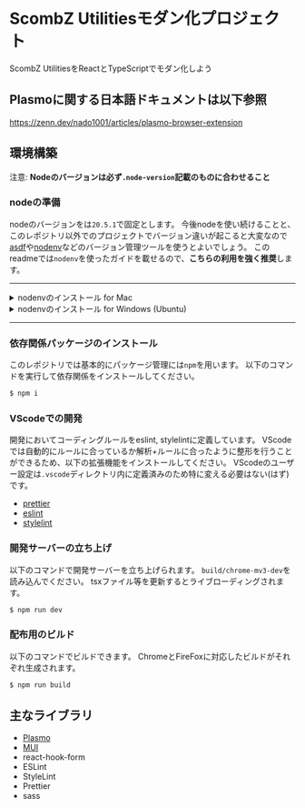 # ScombZ Utilitiesモダン化プロジェクト

ScombZ UtilitiesをReactとTypeScriptでモダン化しよう

## Plasmoに関する日本語ドキュメントは以下参照

https://zenn.dev/nado1001/articles/plasmo-browser-extension


## 環境構築

注意: **Nodeのバージョンは必ず`.node-version`記載のものに合わせること**

### nodeの準備

nodeのバージョンをは`20.5.1`で固定とします。
今後nodeを使い続けることと、このレポジトリ以外でのプロジェクトでバージョン違いが起こると大変なので
[asdf](https://asdf-vm.com/)や[nodenv](https://github.com/nodenv/nodenv)などのバージョン管理ツールを使うとよいでしょう。
このreadmeでは`nodenv`を使ったガイドを載せるので、**こちらの利用を強く推奨**します。

---

<details>
<summary> nodenvのインストール for Mac </summary>

① HomeBrewでnodenvのインストールを行います。

```bash
$ brew install nodenv
```

② `~/.zshrc`の最終行にhookを追加します。以下のコマンド2つを実行してください。

（echoではなく、vim等で直接書き込んでも問題ありません）

```bash
$ echo 'export PATH="$HOME/.nodenv/bin:$PATH"' >> ~/.zshrc
```

```bash
$ echo 'eval "$(nodenv init -)"' >> ~/.zshrc
```

③ このままでは `.zshrc`が読み込まれていないので、再読み込みを行います。

```bash
$ source ~/.zshrc
```

④ `.node-version`に記載されているnodeのバージョンを確認して下さい。

(記事確認時点では `v20.5.1`)

確認したバージョンをnodenvでインストールします。

( `.node-version`に記載されているのがv20.5.1でない場合はコマンドを適切に変更してください)

```bash
$ nodenv install 20.5.1
```

⑤ nodenvをリフレッシュします

```bash
$ nodenv rehash
```

⑥ インストールされたnodeのバージョンが合っているかを確認します

```bash
$ node -v
```

</details>

<details>
<summary> nodenvのインストール for Windows (Ubuntu)</summary>

**ここからは必ずWSL Ubuntuを使用してください**

① ビルドツールが無いかもしれないのでインストールします(あればスキップで構わない)

```bash
$ sudo apt install build-essential
```

② 公式の手順でnodenvのインストールを行います(公式: https://github.com/nodenv/nodenv)。さらに、 `nodenv install` を有効にするため、node-buildもインストールします(野良記事: https://omohikane.com/ubuntu_intall_nodenv/)。

```bash
$ git clone https://github.com/nodenv/nodenv.git ~/.nodenv
$ cd ~/.nodenv && src/configure && make -C src
$ git clone https://github.com/nodenv/node-build.git ~/.nodenv/plugins/node-build
```

③ `~/.bashrc`の最終行にhookを追加します。以下のコマンド2つを実行してください。

（echoではなく、vim等で直接書き込んでも問題ありません）

（bash以外のシェルを使っている場合は出力先を適宜変更してください）

```bash
$ echo 'export PATH="$HOME/.nodenv/bin:$PATH"' >> ~/.bashrc
```

```bash
$ echo 'eval "$(nodenv init -)"' >> ~/.bashrc
```

③ このままでは `.bashrc`が読み込まれていないので、再読み込みを行います。

```bash
$ source ~/.bashrc
```

④ `.node-version`に記載されているnodeのバージョンを確認して下さい。

(記事確認時点では `v20.5.1`)

確認したバージョンをnodenvでインストールします。

( `.node-version`に記載されているのがv20.5.1でない場合はコマンドを適切に変更してください)

```bash
$ nodenv install 20.5.1
$ nodenv global 20.5.1
```

⑤ nodenvをリフレッシュします

```bash
$ nodenv rehash
```

⑥ インストールされたnodeのバージョンが合っているかを確認します

```bash
$ node -v
```

</details>

---

### 依存関係パッケージのインストール

このレポジトリでは基本的にパッケージ管理には`npm`を用います。
以下のコマンドを実行して依存関係をインストールしてください。

```bash
$ npm i
```

### VScodeでの開発

開発においてコーディングルールをeslint, stylelintに定義しています。
VScodeでは自動的にルールに合っているか解析+ルールに合ったように整形を行うことができるため、以下の拡張機能をインストールしてください。
VScodeのユーザー設定は`.vscode`ディレクトリ内に定義済みのため特に変える必要はない(はず)です。

- [prettier](https://marketplace.visualstudio.com/items?itemName=esbenp.prettier-vscode)
- [eslint](https://marketplace.visualstudio.com/items?itemName=dbaeumer.vscode-eslint)
- [stylelint](https://marketplace.visualstudio.com/items?itemName=stylelint.vscode-stylelint)

### 開発サーバーの立ち上げ

以下のコマンドで開発サーバーを立ち上げられます。
`build/chrome-mv3-dev`を読み込んでください。
tsxファイル等を更新するとライブローディングされます。

```bash
$ npm run dev
```

### 配布用のビルド

以下のコマンドでビルドできます。
ChromeとFireFoxに対応したビルドがそれぞれ生成されます。

```bash
$ npm run build
```

## 主なライブラリ

- [Plasmo](https://docs.plasmo.com/)
- [MUI](https://mui.com/material-ui/)
- react-hook-form
- ESLint
- StyleLint
- Prettier
- sass
